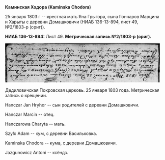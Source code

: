 **Каминская Ходора (Kaminska Chodora)**

25 января 1803 г -- крестная мать Яна Грыгора, сына Гончаров Марцина и
Харыты с деревни Домашковичи (НИАБ 136-13-894, лист 49, №2/1803-р
(ориг)).

**НИАБ 136-13-894:** Лист 49. **Метрическая запись №2/1803-р (ориг).**

![](./media/28bfdff7f21877a9d47df2bee22d17ab3e354ad5.png)

Дедиловичская Покровская церковь. 25 января 1803 года. Метрическая
запись о крещении.

Hanczar Jan Hryhor -- сын родителей с деревни Домашковичи.

Hanczar Marcin -- отец.

Hanczarowa Charyta -- мать.

Szyło Adam -- кум, с деревни Васильковка.

Kaminska Chodora -- кума, с деревни Домашковичи.

Jazgunowicz Antoni -- ксёндз.
